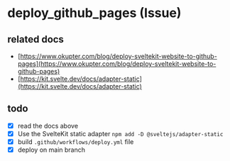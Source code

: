 # deploy_github_pages (Issue)

## related docs

- [https://www.okupter.com/blog/deploy-sveltekit-website-to-github-pages](https://www.okupter.com/blog/deploy-sveltekit-website-to-github-pages)
- [https://kit.svelte.dev/docs/adapter-static](https://kit.svelte.dev/docs/adapter-static)

## todo

- [x] read the docs above
- [x] Use the SvelteKit static adapter `npm add -D @sveltejs/adapter-static`
- [x] build `.github/workflows/deploy.yml` file
- [x] deploy on main branch